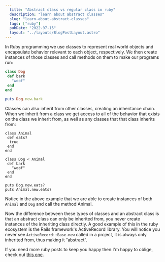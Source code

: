 ```yaml
---
  title: "Abstract class vs regular class in ruby"
  description: "learn about abstract classes"
  slug: "learn-about-abstract-classes"
  tags: ["ruby"]
  pubDate: "2022-07-15"
  layout: "../layouts/BlogPostLayout.astro"
---
```


In Ruby programming we use classes to represent real world objects and encapsulate behavior relevant to each object, respectively. We then create instances of those classes and call methods on them to make our programs run:

```ruby
class Dog
 def bark
   "woof"
 end
end
 
puts Dog.new.bark

```

Classes can also inherit from other classes, creating an inheritance chain. When we inherit from a class we get access to all of the behavior that exists on the class we inherit from, as well as any classes that that class inherits from:

```
class Animal
 def eats?
  true
 end
end
 
class Dog < Animal
 def bark
   "woof"
 end
end
 
puts Dog.new.eats?
puts Animal.new.eats?

```

Notice in the above example that we are able to create instances of both `Animal` and `Dog` and call the method Animal.

Now the difference between these types of classes and an abstract class is that an abstract class can only be inherited from, you never create instances of the inheriting class directly. A good example of this in the ruby ecosystem is the Rails framework's ActiveRecord library. You will notice you never see `ActiveRecord::Base.new` called in a project, it is always only inherited from, thus making it “abstract”.

If you need more ruby posts to keep you happy then I'm happy to oblige, check out [this one](http://localhost:4000/2022-convert-nested-array-to-hash).